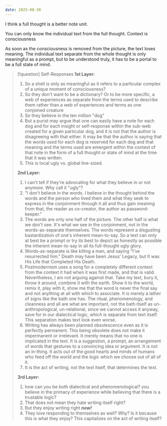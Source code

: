 ```yaml
---
date: 2025-08-30
---
```

I think a full thought is a better note unit.

You can only know the individual text from the full thought. Context is consciousness

As soon as the consciousness is removed from the picture, the text loses meaning. The individual text separate from the whole thought is only meaningful as a prompt, but to be understood truly, it has to be a portal to be a full state of mind.

> [!question] Self-Responses
> **1st Layer:**
> 1. So a shell is only as meaningful as it refers to a particular complex of a unique moment of consciousness?
> 2. So they don't want to be a dictionary? Or to be more specific, a web of experiences as separate from the terms used to describe them rather than a web of experiences and terms as one conjoined creature
> 3. So they believe in the ten million "dog"
> 4. But a purist may argue that one can easily have a note for each dog and for each insight or self-response within the sub-web created for a given particular dog, and it is not that the author is disagreeing with that either. It may be that the author is saying that the words used for each dog is reserved for each dog and that meaning and the terms used are emergent within the context of that note in the form of a full thought or state of mind at the time that it was written.
> 5. This is local ugly vs. global line-sized.
> 
> **2nd Layer:**
> 1. I can't tell if they're advocating for what they believe in or not anymore. Why call it "ugly"?
> 2. "I don't believe in the words. I believe in the thought behind the words and the person who lived them and what they seek to express in the conjoinment through it all and thus gain meaning from that, the reader as co-creator, the author as password-keeper."
> 3. The words are only one half of the picture. The other half is what we don't see. It's what we see in the conjoinment, not in the words-as-separate themselves. The words represent a disgusting bastardization of one's inherent mean-to-say. So a text can only at best be a prompt or try its best to depict as honestly as possible the inherent mean-to-say in all its full-thought ugly glory.
> 4. Words-as-separate is like killing a man, and saying "I've resurrected him." Death may have been Jesus' Legacy, but It was His Life that Completed His Death.
> 5. Postmodernism uses a song for a completely different context from the context it had when it was first made, and that is valid. Nevertheless, I am not arguing against that. Take my text, bury it, throw it around, combine it with the earth. Show it to the world, remix it, play with it, show me that the word is never the final say and not anything at all with which to associate. It is merely a lather of signs like the bath one has. The ritual, phenomenology, and cleanness and all are what are important, not the bath itself as un-anthropological, un-relational, since we cannot access it anyway, save for in our dialectical logic, which is separate from text itself. This separation makes text look even worse.
> 6. Writing has always been planned obsolescence even as it is perfectly permanent. This being obsolete does not make it impermanent or irrelevant. It merely means that no one is implicated in the text. It is a suggestion, a prompt, an arrangement of words that gestures to a convincing idea or argument. It is not an in-thing. It acts out of the good hearts and minds of humans who feed off the world and the logic which we choose out of all of it.
> 7. It is the act of writing, not the text itself, that determines the text.
>    
> **3rd Layer:**
> 1. how can you be both dialectical and phenomenological? you believe in the primacy of experience while believing that there is a trustable logic?
> 2. That does not mean they hate writing itself right?
> 3. But they enjoy writing right ***now!***
> 4. They love responding to themselves as well? Why? Is it because this is what they enjoy? This capitalizes on the act of writing itself?